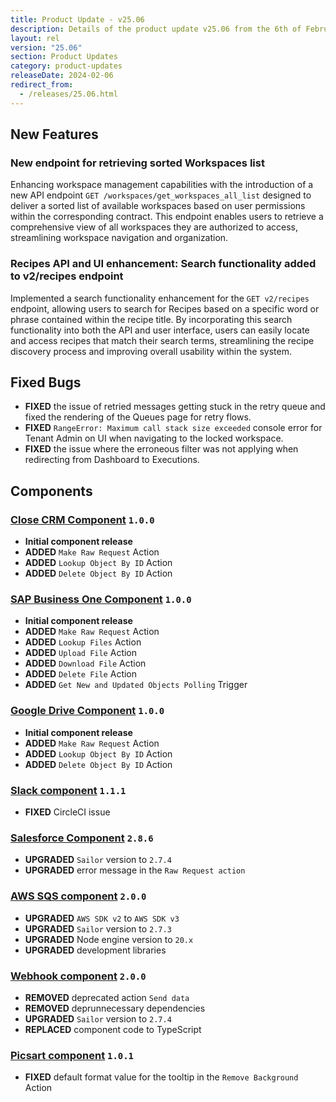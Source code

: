 ```yaml
---
title: Product Update - v25.06
description: Details of the product update v25.06 from the 6th of February 2025.
layout: rel
version: "25.06"
section: Product Updates
category: product-updates
releaseDate: 2024-02-06
redirect_from:
  - /releases/25.06.html
---
```


## New Features
### New endpoint for retrieving sorted Workspaces list
Enhancing workspace management capabilities with the introduction of a new API endpoint `GET /workspaces/get_workspaces_all_list` designed to deliver a sorted list of available workspaces based on user permissions within the corresponding contract. 
This endpoint enables users to retrieve a comprehensive view of all workspaces they are authorized to access, streamlining workspace navigation and organization.

### Recipes API and UI enhancement: Search functionality added to v2/recipes endpoint
Implemented a search functionality enhancement for the `GET v2/recipes` endpoint, allowing users to search for Recipes based on a specific word or phrase contained within the recipe title.
By incorporating this search functionality into both the API and user interface, users can easily locate and access recipes that match their search terms, streamlining the recipe discovery process and improving overall usability within the system.

## Fixed Bugs
*   **FIXED** the issue of retried messages getting stuck in the retry queue and fixed the rendering of the Queues page for retry flows.
*   **FIXED** `RangeError: Maximum call stack size exceeded` console error for Tenant Admin on UI when navigating to the locked workspace.
*   **FIXED** the issue where the erroneous filter was not applying when redirecting from Dashboard to Executions.

## Components
### [Close CRM Component](/components/close-crm/) `1.0.0`
*   **Initial component release**
*   **ADDED** `Make Raw Request` Action
*   **ADDED** `Lookup Object By ID` Action
*   **ADDED** `Delete Object By ID` Action

### [SAP Business One Component](/components/sap-business-one/) `1.0.0`
*   **Initial component release**
*   **ADDED** `Make Raw Request` Action
*   **ADDED** `Lookup Files` Action
*   **ADDED** `Upload File` Action
*   **ADDED** `Download File` Action
*   **ADDED** `Delete File` Action
*   **ADDED** `Get New and Updated Objects Polling` Trigger

### [Google Drive Component](/components/google-drive/) `1.0.0`
*   **Initial component release**
*   **ADDED** `Make Raw Request` Action
*   **ADDED** `Lookup Object By ID` Action
*   **ADDED** `Delete Object By ID` Action

### [Slack component](/components/slack/) `1.1.1`
*   **FIXED** CircleCI issue

### [Salesforce Component](/components/salesforce/) `2.8.6`
*   **UPGRADED** `Sailor` version to `2.7.4`
*   **UPGRADED** error message in the `Raw Request action`

### [AWS SQS component](/components/aws-sqs/) `2.0.0`
*   **UPGRADED** `AWS SDK v2` to `AWS SDK v3`
*   **UPGRADED** `Sailor` version to `2.7.3`
*   **UPGRADED** Node engine version to `20.x`
*   **UPGRADED** development libraries

### [Webhook component](/components/webhook/) `2.0.0`
*   **REMOVED** deprecated action `Send data`
*   **REMOVED** deprunnecessary dependencies
*   **UPGRADED** `Sailor` version to `2.7.4`
*   **REPLACED** component code to TypeScript

### [Picsart component](/components/picsart/) `1.0.1`
*   **FIXED** default format value for the tooltip in the `Remove Background` Action
